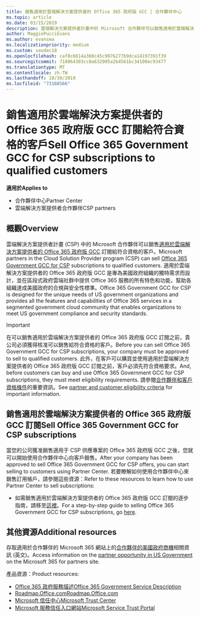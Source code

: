```yaml
---
title: 銷售適用於雲端解決方案提供者的 Office 365 政府版 GCC | 合作夥伴中心
ms.topic: article
ms.date: 03/15/2019
description: 雲端解決方案提供者計畫中的 Microsoft 合作夥伴可以銷售適用於雲端解決方案提供者的 Office 365 政府版 GCC 訂閱給符合資格的客戶。 適用于 CSP 的 Office 365 政府版 GCC 是專為美國政府和政府承包商設計的一套雲端生產力服務。
author: MaggiePucciEvans
ms.author: evansma
ms.localizationpriority: medium
ms.custom: seodec18
ms.openlocfilehash: caf8c6614a360c45c9976277b9dca14197391f39
ms.sourcegitcommit: 718064303cc8a632005a2b4561bc34100ec93477
ms.translationtype: MT
ms.contentlocale: zh-TW
ms.lasthandoff: 10/30/2019
ms.locfileid: "73168566"
---
```

# <a name="sell-office-365-government-gcc-for-csp-subscriptions-to-qualified-customers"></a><span data-ttu-id="c605d-104">銷售適用於雲端解決方案提供者的 Office 365 政府版 GCC 訂閱給符合資格的客戶</span><span class="sxs-lookup"><span data-stu-id="c605d-104">Sell Office 365 Government GCC for CSP subscriptions to qualified customers</span></span>

<span data-ttu-id="c605d-105">**適用於**</span><span class="sxs-lookup"><span data-stu-id="c605d-105">**Applies to**</span></span>

-  <span data-ttu-id="c605d-106">合作夥伴中心</span><span class="sxs-lookup"><span data-stu-id="c605d-106">Partner Center</span></span>
-  <span data-ttu-id="c605d-107">雲端解決方案提供者合作夥伴</span><span class="sxs-lookup"><span data-stu-id="c605d-107">CSP partners</span></span>


## <a name="overview"></a><span data-ttu-id="c605d-108">概觀</span><span class="sxs-lookup"><span data-stu-id="c605d-108">Overview</span></span>

<span data-ttu-id="c605d-109">雲端解決方案提供者計畫 (CSP) 中的 Microsoft 合作夥伴可以銷售[適用於雲端解決方案提供者的 Office 365 政府版 GCC](https://www.microsoft.com/microsoft-365/partners/governmentforCSP) 訂閱給符合資格的客戶。</span><span class="sxs-lookup"><span data-stu-id="c605d-109">Microsoft partners in the Cloud Solution Provider program (CSP) can sell [Office 365 Government GCC for CSP](https://www.microsoft.com/microsoft-365/partners/governmentforCSP) subscriptions to qualified customers.</span></span> <span data-ttu-id="c605d-110">適用於雲端解決方案提供者的 Office 365 政府版 GCC 是專為美國政府組織的獨特需求而設計，並在區段式政府雲端社群中提供 Office 365 服務的所有特色和功能，幫助各組織達成美國政府的合規與安全性標準。</span><span class="sxs-lookup"><span data-stu-id="c605d-110">Office 365 Government GCC for CSP is designed for the unique needs of US government organizations and provides all the features and capabilities of Office 365 services in a segmented government cloud community that enables organizations to meet US government compliance and security standards.</span></span> 

>[!IMPORTANT] 
><span data-ttu-id="c605d-111">在可以銷售適用於雲端解決方案提供者的 Office 365 政府版 GCC 訂閱之前，貴公司必須獲得核准可以銷售給符合資格的客戶。</span><span class="sxs-lookup"><span data-stu-id="c605d-111">Before you can sell Office 365 Government GCC for CSP subscriptions, your company must be approved to sell to qualified customers.</span></span> <span data-ttu-id="c605d-112">此外，在客戶可以購買並使用適用於雲端解決方案提供者的 Office 365 政府版 GCC 訂閱之前，客戶必須先符合資格要求。</span><span class="sxs-lookup"><span data-stu-id="c605d-112">And, before customers can buy and use Office 365 Government GCC for CSP subscriptions, they must meet eligibility requirements.</span></span> <span data-ttu-id="c605d-113">請參閱[合作夥伴和客戶資格條件](csp-gcc-validate.md)的重要資訊。</span><span class="sxs-lookup"><span data-stu-id="c605d-113">See [partner and customer eligibility criteria](csp-gcc-validate.md) for important information.</span></span>


## <a name="sell-office-365-government-gcc-for-csp-subscriptions"></a><span data-ttu-id="c605d-114">銷售適用於雲端解決方案提供者的 Office 365 政府版 GCC 訂閱</span><span class="sxs-lookup"><span data-stu-id="c605d-114">Sell Office 365 Government GCC for CSP subscriptions</span></span>

<span data-ttu-id="c605d-115">當您的公司獲准銷售適用于 CSP 供應專案的 Office 365 政府版 GCC 之後，您就可以開始使用合作夥伴中心向客戶銷售。</span><span class="sxs-lookup"><span data-stu-id="c605d-115">After your company has been approved to sell Office 365 Government GCC for CSP offers, you can start selling to customers using Partner Center.</span></span> <span data-ttu-id="c605d-116">若要瞭解如何使用合作夥伴中心來銷售訂用帳戶，請參閱這些資源：</span><span class="sxs-lookup"><span data-stu-id="c605d-116">Refer to these resources to learn how to use Partner Center to sell subscriptions:</span></span> 

-   <span data-ttu-id="c605d-117">如需銷售適用於雲端解決方案提供者的 Office 365 政府版 GCC 訂閱的逐步指南，請移至[這裡](https://go.microsoft.com/fwlink/?linkid=2007323)。</span><span class="sxs-lookup"><span data-stu-id="c605d-117">For a step-by-step guide to selling Office 365 Government GCC for CSP subscriptions, go [here](https://go.microsoft.com/fwlink/?linkid=2007323).</span></span>  


## <a name="additional-resources"></a><span data-ttu-id="c605d-118">其他資源</span><span class="sxs-lookup"><span data-stu-id="c605d-118">Additional resources</span></span>

<span data-ttu-id="c605d-119">存取適用於合作夥伴的 Microsoft 365 網站上的[合作夥伴的美國政府商機](https://www.microsoft.com/microsoft-365/partners/governmentforCSP)相關資訊 (英文)。</span><span class="sxs-lookup"><span data-stu-id="c605d-119">Access information on the [partner opportunity in US Government](https://www.microsoft.com/microsoft-365/partners/governmentforCSP) on the Microsoft 365 for partners site.</span></span>

<span data-ttu-id="c605d-120">產品資源：</span><span class="sxs-lookup"><span data-stu-id="c605d-120">Product resources:</span></span>

- [<span data-ttu-id="c605d-121">Office 365 政府服務描述</span><span class="sxs-lookup"><span data-stu-id="c605d-121">Office 365 Government Service Description</span></span>](https://technet.microsoft.com/library/mt774581.aspx)
- [<span data-ttu-id="c605d-122">Roadmap.Office.com</span><span class="sxs-lookup"><span data-stu-id="c605d-122">Roadmap.Office.com</span></span>](https://products.office.com/business/office-365-roadmap)
- [<span data-ttu-id="c605d-123">Microsoft 信任中心</span><span class="sxs-lookup"><span data-stu-id="c605d-123">Microsoft Trust Center</span></span>](https://www.microsoft.com/TrustCenter/)
- [<span data-ttu-id="c605d-124">Microsoft 服務信任入口網站</span><span class="sxs-lookup"><span data-stu-id="c605d-124">Microsoft Service Trust Portal</span></span>](https://aka.ms/STP)

